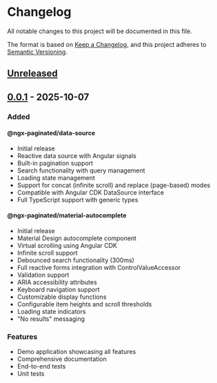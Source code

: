 # Changelog

All notable changes to this project will be documented in this file.

The format is based on [Keep a Changelog](https://keepachangelog.com/en/1.0.0/),
and this project adheres to [Semantic Versioning](https://semver.org/spec/v2.0.0.html).

## [Unreleased]

## [0.0.1] - 2025-10-07

### Added

#### @ngx-paginated/data-source
- Initial release
- Reactive data source with Angular signals
- Built-in pagination support
- Search functionality with query management
- Loading state management
- Support for concat (infinite scroll) and replace (page-based) modes
- Compatible with Angular CDK DataSource interface
- Full TypeScript support with generic types

#### @ngx-paginated/material-autocomplete
- Initial release
- Material Design autocomplete component
- Virtual scrolling using Angular CDK
- Infinite scroll support
- Debounced search functionality (300ms)
- Full reactive forms integration with ControlValueAccessor
- Validation support
- ARIA accessibility attributes
- Keyboard navigation support
- Customizable display functions
- Configurable item heights and scroll thresholds
- Loading state indicators
- "No results" messaging

### Features
- Demo application showcasing all features
- Comprehensive documentation
- End-to-end tests
- Unit tests

[Unreleased]: https://github.com/yourusername/paginated-data-source/compare/v0.0.1...HEAD
[0.0.1]: https://github.com/yourusername/paginated-data-source/releases/tag/v0.0.1

